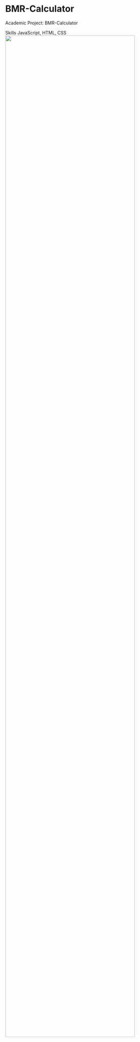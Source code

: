 # BMR-Calculator
Academic Project: BMR-Calculator

Skills
JavaScript, HTML, CSS
<img src="https://user-images.githubusercontent.com/59883982/83173023-6b385e80-a0e6-11ea-9356-39e0c6b48445.jpg" width="90%"></img>
